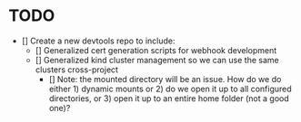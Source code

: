 # TODO

* [] Create a new devtools repo to include:
  * [] Generalized cert generation scripts for webhook development
  * [] Generalized kind cluster management so we can use the same clusters cross-project
    * [] Note: the mounted directory will be an issue.  How do we do either 1) dynamic mounts or 2) do we open it up to all configured directories, or 3) open it up to an entire home folder (not a good one)?
